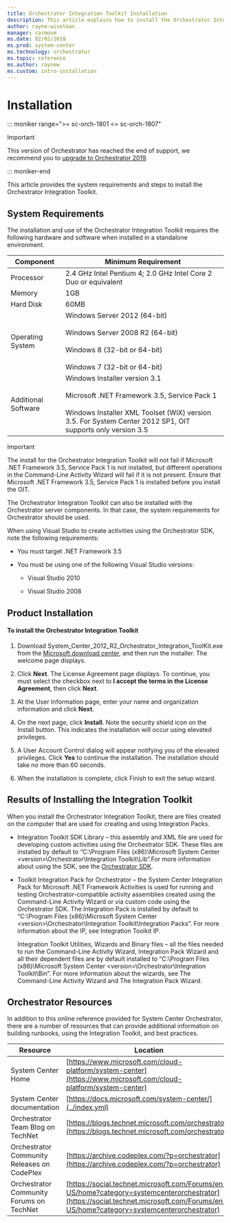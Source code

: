 ```yaml
---
title: Orchestrator Integration Toolkit Installation
description: This article explains how to install the Orchestrator Integration Toolkit.
author: rayne-wiselman
manager: carmonm
ms.date: 02/02/2018
ms.prod: system-center
ms.technology: orchestrator
ms.topic: reference
ms.author: raynew
ms.custom: intro-installation
---
```


# Installation

::: moniker range=">= sc-orch-1801 <= sc-orch-1807"

> [!IMPORTANT]
>
> This version of Orchestrator has reached the end of support, we recommend you to [upgrade to Orchestrator 2019](../index.yml).

::: moniker-end

This article provides the system requirements and steps to install the Orchestrator Integration Toolkit.  

## System Requirements  
 The installation and use of the Orchestrator Integration Toolkit requires the following hardware and software when installed in a standalone environment.  

|Component|Minimum Requirement|  
|---------------|-------------------------|  
|Processor|2.4 GHz Intel Pentium 4; 2.0 GHz Intel Core 2 Duo or equivalent|  
|Memory|1GB|  
|Hard Disk|60MB|  
|Operating System|Windows Server 2012 (64-bit)<br /><br /> Windows Server 2008 R2 (64-bit)<br /><br /> Windows 8 (32-bit or 64-bit)<br /><br /> Windows 7 (32-bit or 64-bit)|  
|Additional Software|Windows Installer version 3.1<br /><br /> Microsoft .NET Framework 3.5, Service Pack 1<br /><br /> Windows Installer XML Toolset (WiX) version 3.5. For System Center 2012 SP1, OIT supports only version 3.5|  

> [!IMPORTANT]
>  The install for the Orchestrator Integration Toolkit will not fail if Microsoft .NET Framework 3.5, Service Pack 1 is not installed, but different operations in the Command-Line Activity Wizard will fail if it is not present. Ensure that Microsoft .NET Framework 3.5, Service Pack 1 is installed before you install the OIT.  

 The Orchestrator Integration Toolkit can also be installed with the Orchestrator server components. In that case, the system requirements for Orchestrator should be used.  

 When using Visual Studio to create activities using the Orchestrator SDK, note the following requirements:  

-   You must target .NET Framework 3.5  

-   You must be using one of the following Visual Studio versions:  

    -   Visual Studio 2010  

    -   Visual Studio 2008  

## Product Installation  

#### To install the Orchestrator Integration Toolkit  

1.  Download System_Center_2012_R2_Orchestrator_Integration_ToolKit.exe from the [Microsoft download center](https://www.microsoft.com/download), and then run the installer. The welcome page displays.  

2.  Click **Next**. The License Agreement page displays. To continue, you must select the checkbox next to **I accept the terms in the License Agreement**, then click **Next**.  

3.  At the User Information page, enter your name and organization information and click **Next**.  

4.  On the next page, click **Install**. Note the security shield icon on the Install button. This indicates the installation will occur using elevated privileges.  

5.  A User Account Control dialog will appear notifying you of the elevated privileges. Click **Yes** to continue the installation. The installation should take no more than 60 seconds.  

6.  When the installation is complete, click Finish to exit the setup wizard.  

## Results of Installing the Integration Toolkit  
 When you install the Orchestrator Integration Toolkit, there are files created on the computer that are used for creating and using Integration Packs.  

- Integration Toolkit SDK Library – this assembly and XML file are used for developing custom activities using the Orchestrator SDK. These files are installed by default to “C:\Program Files (x86)\Microsoft System Center \<version\>\Orchestrator\Integration Toolkit\Lib”.For more information about using the SDK, see the [Orchestrator SDK](/previous-versions/system-center/developer/hh855054(v=msdn.10)).

- Toolkit Integration Pack for Orchestrator – the System Center Integration Pack for Microsoft .NET Framework Activities is used for running and testing Orchestrator-compatible activity assemblies created using the Command-Line Activity Wizard or via custom code using the Orchestrator SDK. The Integration Pack is installed by default to “C:\Program Files (x86)\Microsoft System Center \<version\>\Orchestrator\Integration Toolkit\Integration Packs”. For more information about the IP, see Integration Toolkit IP.  

  Integration Toolkit Utilities, Wizards and Binary files – all the files needed to run the Command-Line Activity Wizard, Integration Pack Wizard and all their dependent files are by default installed to “C:\Program Files (x86)\Microsoft System Center \<version\>\Orchestrator\Integration Toolkit\Bin”. For more information about the wizards, see The Command-Line Activity Wizard and The Integration Pack Wizard.  

## Orchestrator Resources  
 In addition to this online reference provided for System Center Orchestrator, there are a number of resources that can provide additional information on building runbooks, using the Integration Toolkit, and best practices.  

|Resource|Location|  
|-|-|    
|System Center Home|[https://www.microsoft.com/cloud-platform/system-center](https://www.microsoft.com/cloud-platform/system-center)|  
|System Center documentation|[https://docs.microsoft.com/system-center/](../index.yml)|  
|Orchestrator Team Blog on TechNet|[https://blogs.technet.microsoft.com/orchestrator/](https://blogs.technet.microsoft.com/orchestrator/)|  
|Orchestrator Community Releases on CodePlex|[https://archive.codeplex.com/?p=orchestrator](https://archive.codeplex.com/?p=orchestrator)|  
|Orchestrator Community Forums on TechNet|[https://social.technet.microsoft.com/Forums/en-US/home?category=systemcenterorchestrator](https://social.technet.microsoft.com/Forums/en-US/home?category=systemcenterorchestrator)|
